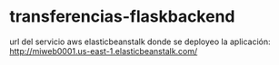 # transferencias-flaskbackend

url del servicio aws elasticbeanstalk donde se deployeo la aplicación: http://miweb0001.us-east-1.elasticbeanstalk.com/
